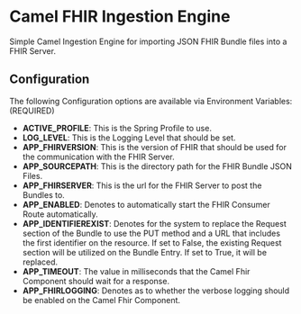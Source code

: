 # Camel FHIR Ingestion Engine

Simple Camel Ingestion Engine for importing JSON FHIR Bundle files into a FHIR Server.

## Configuration

The following Configuration options are available via Environment Variables: (REQUIRED)

* __ACTIVE_PROFILE__: This is the Spring Profile to use.
* __LOG_LEVEL__: This is the Logging Level that should be set.
* __APP_FHIRVERSION__: This is the version of FHIR that should be used for the communication with the FHIR Server.
* __APP_SOURCEPATH__: This is the directory path for the FHIR Bundle JSON Files.
* __APP_FHIRSERVER__: This is the url for the FHIR Server to post the Bundles to.
* __APP_ENABLED__: Denotes to automatically start the FHIR Consumer Route automatically.
* __APP_IDENTIFIEREXIST__: Denotes for the system to replace the Request section of the Bundle to use the PUT method and a URL that includes the first identifier on the resource.  If set to False, the existing Request section will be utilized on the Bundle Entry.  If set to True, it will be replaced.
* __APP_TIMEOUT__: The value in milliseconds that the Camel Fhir Component should wait for a response.
* __APP_FHIRLOGGING__: Denotes as to whether the verbose logging should be enabled on the Camel Fhir Component.
